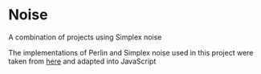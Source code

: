 # Noise

A combination of projects using Simplex noise

The implementations of Perlin and Simplex noise used in this project were taken from [here](https://cgvr.cs.uni-bremen.de/teaching/cg_literatur/simplexnoise.pdf) and adapted into JavaScript
